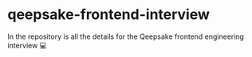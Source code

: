 # qeepsake-frontend-interview
In the repository is all the details for the Qeepsake frontend engineering interview 💻
